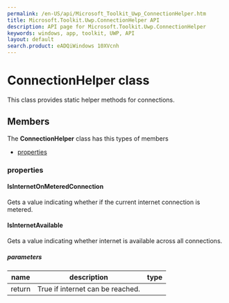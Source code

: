 ```yaml
---
permalink: /en-US/api/Microsoft_Toolkit_Uwp_ConnectionHelper.htm
title: Microsoft.Toolkit.Uwp.ConnectionHelper API 
description: API page for Microsoft.Toolkit.Uwp.ConnectionHelper
keywords: windows, app, toolkit, UWP, API
layout: default
search.product: eADQiWindows 10XVcnh
---
```



# ConnectionHelper class

This class provides static helper methods for connections.

## Members

The **ConnectionHelper** class has this types of members

* [properties](#properties)

### properties

#### IsInternetOnMeteredConnection

Gets a value indicating whether if the current internet connection is metered.

#### IsInternetAvailable

Gets a value indicating whether internet is available across all connections.

##### parameters



| name | description | type || --- | --- | --- || return |True if internet can be reached. |